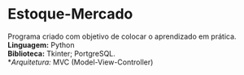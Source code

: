 # Estoque-Mercado

Programa criado com objetivo de colocar o aprendizado em prática. 
**Linguagem:** Python\
**Biblioteca:** Tkinter; PortgreSQL.\
**Arquitetura:* MVC (Model-View-Controller)
